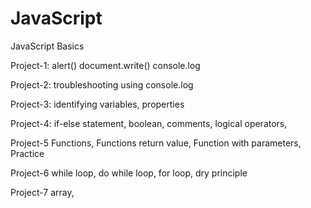 # JavaScript
JavaScript Basics 

Project-1:
alert() 
document.write() 
console.log

Project-2:
troubleshooting using console.log

Project-3:
identifying variables,
properties

Project-4:
if-else statement,
boolean,
comments,
logical operators,

Project-5 
Functions,
Functions return value,
Function with parameters,
Practice

Project-6
while loop,
do while loop,
for loop,
dry principle

Project-7 
array,
